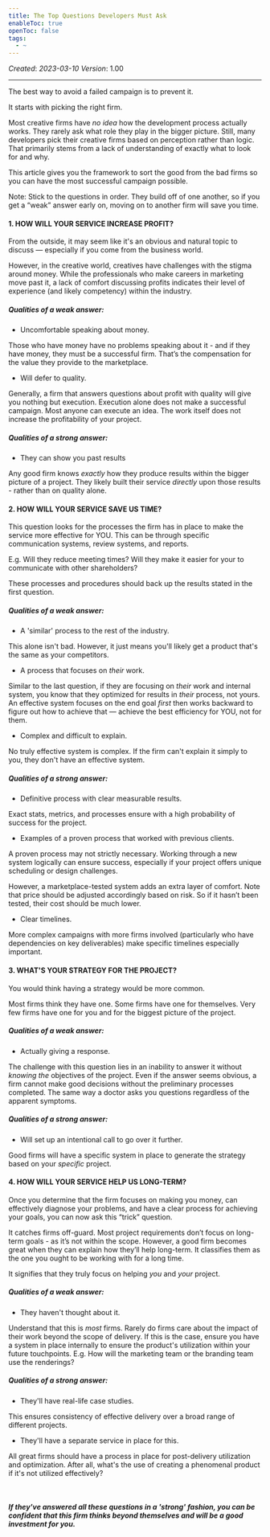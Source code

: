 ```yaml
---
title: The Top Questions Developers Must Ask
enableToc: true
openToc: false
tags:
  - ~
---
```


*Created*: *2023-03-10*
*Version*: 1.00

---

The best way to avoid a failed campaign is to prevent it.

It starts with picking the right firm. 

Most creative firms have *no idea* how the development process actually works. They rarely ask what role they play in the bigger picture. Still, many developers pick their creative firms based on perception rather than logic. That primarily stems from a lack of understanding of exactly what to look for and why. 

This article gives you the framework to sort the good from the bad firms so you can have the most successful campaign possible. 

Note: Stick to the questions in order. They build off of one another, so if you get a “weak” answer early on, moving on to another firm will save you time.

#### 1. HOW WILL YOUR SERVICE INCREASE PROFIT?

From the outside, it may seem like it's an obvious and natural topic to discuss — especially if you come from the business world.

However, in the creative world, creatives have challenges with the stigma around money. While the professionals who make careers in marketing move past it, a lack of comfort discussing profits indicates their level of experience (and likely competency) within the industry. 

##### Qualities of a weak answer:

* Uncomfortable speaking about money.

Those who have money have no problems speaking about it - and if they have money, they must be a successful firm. That’s the compensation for the value they provide to the marketplace.

* Will defer to quality.

Generally, a firm that answers questions about profit with quality will give you nothing but execution. Execution alone does not make a successful campaign. Most anyone can execute an idea. The work itself does not increase the profitability of your project.

##### Qualities of a strong answer:

* They can show you past results

Any good firm knows *exactly* how they produce results within the bigger picture of a project. They likely built their service *directly* upon those results - rather than on quality alone.

#### **2. HOW WILL YOUR SERVICE SAVE US TIME?**

This question looks for the processes the firm has in place to make the service more effective for YOU. This can be through specific communication systems, review systems, and reports. 

E.g. Will they reduce meeting times? Will they make it easier for your to communicate with other shareholders?

These processes and procedures should back up the results stated in the first question.

##### Qualities of a weak answer:

* A 'similar' process to the rest of the industry.

This alone isn't bad. However, it just means you'll likely get a product that's the same as your competitors.

* A process that focuses on *their* work.

Similar to the last question, if they are focusing on *their* work and internal system, you know that they optimized for results in *their* process, not yours. An effective system focuses on the end goal *first* then works backward to figure out how to achieve that — achieve the best efficiency for YOU, not for them.

* Complex and difficult to explain.

No truly effective system is complex. If the firm can't explain it simply to you, they don't have an effective system.

##### Qualities of a strong answer:

* Definitive process with clear measurable results.

Exact stats, metrics, and processes ensure with a high probability of success for the project.

* Examples of a proven process that worked with previous clients.

A proven process may not strictly necessary. Working through a new system logically can ensure success, especially if your project offers unique scheduling or design challenges. 

However, a marketplace-tested system adds an extra layer of comfort. Note that price should be adjusted accordingly based on risk. So if it hasn’t been tested, their cost should be much lower. 

* Clear timelines.

More complex campaigns with more firms involved (particularly who have dependencies on key deliverables) make specific timelines especially important.

#### **3. WHAT'S YOUR STRATEGY FOR THE PROJECT?**

You would think having a strategy would be more common. 

Most firms think they have one. Some firms have one for themselves. Very few firms have one for you and for the biggest picture of the project. 

##### Qualities of a weak answer:

* Actually giving a response.

The challenge with this question lies in an inability to answer it without *knowing the* objectives of the project. Even if the answer seems obvious, a firm cannot make good decisions without the preliminary processes completed. The same way a doctor asks you questions regardless of the apparent symptoms. 

##### Qualities of a strong answer:

* Will set up an intentional call to go over it further.

Good firms will have a specific system in place to generate the strategy based on your *specific* project.

#### **4. HOW WILL YOUR SERVICE HELP US LONG-TERM?**

Once you determine that the firm focuses on making you money, can effectively diagnose your problems, and have a clear process for achieving your goals, you can now ask this “trick” question. 

It catches firms off-guard. Most project requirements don’t focus on long-term goals - as it’s not within the scope. However, a good firm becomes great when they can explain how they’ll help long-term. It classifies them as the one you ought to be working with for a long time. 

It signifies that they truly focus on helping *you* and *your* project. 

##### Qualities of a weak answer:

* They haven't thought about it.

Understand that this is *most* firms. Rarely do firms care about the impact of their work beyond the scope of delivery. If this is the case, ensure you have a system in place internally to ensure the product's utilization within your future touchpoints. E.g. How will the marketing team or the branding team use the renderings?

##### Qualities of a strong answer:

* They'll have real-life case studies.

This ensures consistency of effective delivery over a broad range of different projects.

* They'll have a separate service in place for this.

All great firms should have a process in place for post-delivery utilization and optimization. After all, what's the use of creating a phenomenal product if it's not utilized effectively?

‍

##### If they've answered all these questions in a 'strong' fashion, you can be confident that this firm thinks beyond themselves and will be a good investment for you. 

‍

‍

‍
